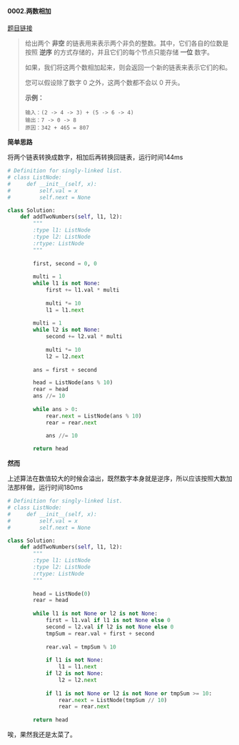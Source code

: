 #### 0002.两数相加
[题目链接](https://leetcode-cn.com/problems/add-two-numbers/)
>给出两个 **非空** 的链表用来表示两个非负的整数。其中，它们各自的位数是按照 **逆序** 的方式存储的，并且它们的每个节点只能存储 **一位** 数字。
>
>如果，我们将这两个数相加起来，则会返回一个新的链表来表示它们的和。
>
>您可以假设除了数字 0 之外，这两个数都不会以 0 开头。
>
>**示例：**
>
>```
>输入：(2 -> 4 -> 3) + (5 -> 6 -> 4)
>输出：7 -> 0 -> 8
>原因：342 + 465 = 807
>```

**简单思路**

将两个链表转换成数字，相加后再转换回链表，运行时间144ms

```python
# Definition for singly-linked list.
# class ListNode:
#     def __init__(self, x):
#         self.val = x
#         self.next = None

class Solution:
    def addTwoNumbers(self, l1, l2):
        """
        :type l1: ListNode
        :type l2: ListNode
        :rtype: ListNode
        """
        
        first, second = 0, 0
        
        multi = 1
        while l1 is not None:
            first += l1.val * multi
            
            multi *= 10
            l1 = l1.next
        
        multi = 1
        while l2 is not None:
            second += l2.val * multi
            
            multi *= 10
            l2 = l2.next
            
        ans = first + second

        head = ListNode(ans % 10)
        rear = head
        ans //= 10
        
        while ans > 0:
            rear.next = ListNode(ans % 10)
            rear = rear.next

            ans //= 10
        
        return head
```

**然而**

上述算法在数值较大的时候会溢出，既然数字本身就是逆序，所以应该按照大数加法那样做，运行时间180ms

```python
# Definition for singly-linked list.
# class ListNode:
#     def __init__(self, x):
#         self.val = x
#         self.next = None

class Solution:
    def addTwoNumbers(self, l1, l2):
        """
        :type l1: ListNode
        :type l2: ListNode
        :rtype: ListNode
        """
        
        head = ListNode(0)
        rear = head
        
        while l1 is not None or l2 is not None:
            first = l1.val if l1 is not None else 0
            second = l2.val if l2 is not None else 0
            tmpSum = rear.val + first + second
            
            rear.val = tmpSum % 10
            
            if l1 is not None:
                l1 = l1.next
            if l2 is not None:
                l2 = l2.next
            
            if l1 is not None or l2 is not None or tmpSum >= 10:
                rear.next = ListNode(tmpSum // 10)
                rear = rear.next
        
        return head
```



唉，果然我还是太菜了。